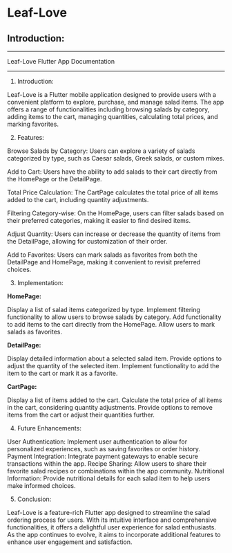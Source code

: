 # Leaf-Love

##  Introduction:
___
Leaf-Love Flutter App Documentation
___

1. Introduction:

Leaf-Love is a Flutter mobile application designed to provide users with a convenient platform to explore, purchase, and manage salad items. The app offers a range of functionalities including browsing salads by category, adding items to the cart, managing quantities, calculating total prices, and marking favorites.

2. Features:

Browse Salads by Category: Users can explore a variety of salads categorized by type, such as Caesar salads, Greek salads, or custom mixes.

Add to Cart: Users have the ability to add salads to their cart directly from the HomePage or the DetailPage.

Total Price Calculation: The CartPage calculates the total price of all items added to the cart, including quantity adjustments.

Filtering Category-wise: On the HomePage, users can filter salads based on their preferred categories, making it easier to find desired items.

Adjust Quantity: Users can increase or decrease the quantity of items from the DetailPage, allowing for customization of their order.

Add to Favorites: Users can mark salads as favorites from both the DetailPage and HomePage, making it convenient to revisit preferred choices.

3. Implementation:

__HomePage:__

Display a list of salad items categorized by type.
Implement filtering functionality to allow users to browse salads by category.
Add functionality to add items to the cart directly from the HomePage.
Allow users to mark salads as favorites.

__DetailPage:__

Display detailed information about a selected salad item.
Provide options to adjust the quantity of the selected item.
Implement functionality to add the item to the cart or mark it as a favorite.

__CartPage:__

Display a list of items added to the cart.
Calculate the total price of all items in the cart, considering quantity adjustments.
Provide options to remove items from the cart or adjust their quantities further.

4. Future Enhancements:

User Authentication: Implement user authentication to allow for personalized experiences, such as saving favorites or order history.
Payment Integration: Integrate payment gateways to enable secure transactions within the app.
Recipe Sharing: Allow users to share their favorite salad recipes or combinations within the app community.
Nutritional Information: Provide nutritional details for each salad item to help users make informed choices.

5. Conclusion:

Leaf-Love is a feature-rich Flutter app designed to streamline the salad ordering process for users. With its intuitive interface and comprehensive functionalities, it offers a delightful user experience for salad enthusiasts. As the app continues to evolve, it aims to incorporate additional features to enhance user engagement and satisfaction.
